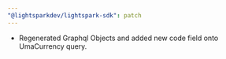```yaml
---
"@lightsparkdev/lightspark-sdk": patch
---
```


- Regenerated Graphql Objects and added new code field onto UmaCurrency query.
